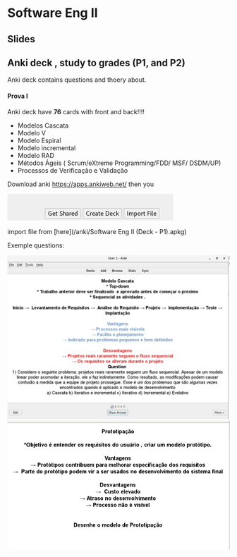 # Software Eng II 


## Slides 



## Anki deck , study to grades (P1, and P2)


Anki deck contains questions and thoery about.

#### Prova I 

Anki deck have  **76** cards with front and back!!!! 

* Modelos Cascata
* Modelo V
* Modelo Espiral
* Modelo incremental
* Modelo RAD
* Métodos  Ágeis ( Scrum/eXtreme Programming/FDD/ MSF/ DSDM/UP)
* Processos de Verificação e Validação 

 Download anki https://apps.ankiweb.net/ then you 

 ![import-deck](anki/import.jpeg)

 import file from [here](/anki/Software Eng II (Deck - P1).apkg) 



Exemple questions:

 ![question1](anki/anki1.jpeg)
 ![question1](anki/anki2.jpeg)
